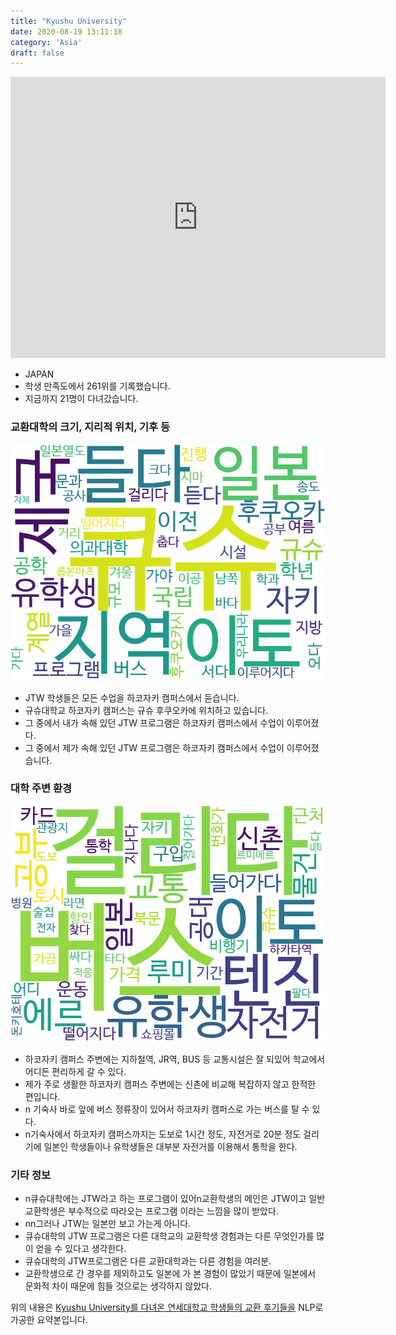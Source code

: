```yaml
---
title: "Kyushu University"
date: 2020-08-19 13:11:18
category: 'Asia'
draft: false
---
```


<iframe
width="600"
height="450"
frameborder="0" style="border:0"
src="https://www.google.com/maps/embed/v1/place?key=AIzaSyC9e1AME-pVmWC4hBpFdu5S4dKzyepa3HQ&q=Kyushu+University&center=33.6266584,130.4250445&zoom=14" allowfullscreen>
</iframe>

* JAPAN
* 학생 만족도에서 261위를 기록했습니다.
* 지금까지 21명이 다녀갔습니다. 

### 교환대학의 크기, 지리적 위치, 기후 등

![gen_info-WordCloud](../univ_wordclouds_okt/gen_info/JP000014_gen_info_okt.png)

* JTW 학생들은 모든 수업을 하코자키 캠퍼스에서 듣습니다.
* 규슈대학교 하코자키 캠퍼스는 규슈 후쿠오카에 위치하고 있습니다.
* 그 중에서 내가 속해 있던 JTW 프로그램은 하코자키 캠퍼스에서 수업이 이루어졌다.
* 그 중에서 제가 속해 있던 JTW 프로그램은 하코자키 캠퍼스에서 수업이 이루어졌습니다.


### 대학 주변 환경

![env_info-WordCloud](../univ_wordclouds_okt/env_info/JP000014_env_info_okt.png)

* 하코자키 캠퍼스 주변에는 지하철역, JR역, BUS 등 교통시설은 잘 되있어 학교에서 어디든 편리하게 갈 수 있다.
* 제가 주로 생활한 하코자키 캠퍼스 주변에는 신촌에 비교해 복잡하지 않고 한적한 편입니다.
* n 기숙사 바로 앞에 버스 정류장이 있어서 하코자키 캠퍼스로 가는 버스를 탈 수 있다.
* n기숙사에서 하코자키 캠퍼스까지는 도보로 1시간 정도, 자전거로 20분 정도 걸리기에 일본인 학생들이나 유학생들은 대부분 자전거를 이용해서 통학을 한다.


### 기타 정보

* n큐슈대학에는 JTW라고 하는 프로그램이 있어n교환학생의 메인은 JTW이고 일반 교환학생은 부수적으로 따라오는 프로그램 이라는 느낌을 많이 받았다.
* nn그러나 JTW는 일본만 보고 가는게 아니다.
* 큐슈대학의 JTW 프로그램은 다른 대학교의 교환학생 경험과는 다른 무엇인가를 많이 얻을 수 있다고 생각한다.
* 큐슈대학의 JTW프로그램은 다른 교환대학과는 다른 경험을 여러분.
* 교환학생으로 간 경우를 제외하고도 일본에 가 본 경험이 많았기 때문에 일본에서 문화적 차이 때문에 힘들 것으로는 생각하지 않았다.


위의 내용은 [Kyushu University를 다녀온 연세대학교 학생들의 교환 후기들을](http://oia.yonsei.ac.kr/partner/expReport.asp?ucode=JP000014&bgbn=A) NLP로 가공한 요약본입니다. 
